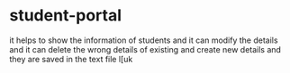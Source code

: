 # student-portal
it helps to show the information of students and it can modify the details and it can delete the wrong details of existing and create new details and they are saved in the text file l[uk
